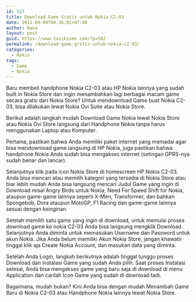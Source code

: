 ```yaml
---
id: 527
title: Download Game Gratis untuk Nokia C2-03
date: 2011-09-09T00:36:01+07:00
author: Nana
layout: post
guid: https://www.tasikisme.com/?p=502
permalink: /download-game-gratis-untuk-nokia-c2-03/
categories:
  - Nokia
tags:
  - Game
  - Nokia
---
```

Baru membeli handphone Nokia C2-03 atau HP Nokia lainnya yang sudah built in Nokia Store dan ingin menambahkan lagi berbagai macam game secara gratis dari Nokia Store? Untuk mendownload Game buat Nokia C2-03, bisa dilakukan lewat Nokia Ovi Suite atau Nokia Store.

Berikut adalah langkah mudah Download Game Nokia lewat Nokia Store atau Nokia Ovi Store langsung dari Handphone Nokia tanpa harus menggunakan Laptop atau Komputer.

Pertama, pastikan bahwa Anda memiliki paket internet yang memadai agar bisa mendownload game langsung di HP Nokia, juga pastikan bahwa handphone Nokia Anda sudah bisa mengakses internet (setingan GPRS-nya sudah benar dan lancar).

Selanjutnya klik pada icon Nokia Store di homescreen HP Nokia C2-03. Anda bisa mencari atau memilih kategori yang tersedia di Nokia Store atau biar lebih mudah Anda bisa langsung mencari Judul Game yang ingin di Download misal Angry Birds untuk Nokia, Need For Speed Shift for Nokia, ataupun game-game lainnya seperti X-Men, Transformer, dan bahkan Spongebob, Dora ataupun MotoGP, F1 Racing dan game-game lainnya sesuai dengan keinginan.

Setelah memilih satu game yang ingin di download, untuk memulai proses download game ke nokia C2-03 Anda bisa langsung mengklik Download. Selanjutnya Anda diminta untuk memasukan Username dan Password untuk akun Nokia. Jika Anda belum memiliki Akun Nokia Store, jangan khawatir tinggal klik aja Create Nokia Account, dan masukan data yang diminta.

Setelah Anda Login, langkah berikutnya adalah tinggal tunggu proses Download dan Instalasi Game yang sudah Anda pilih. Saat proses Instalasi selesai, Anda bisa mengakses game yang baru saja di download di menu Application dan carilah Icon Game yang sudah di download tadi.

Bagaimana, mudah bukan? Kini Anda bisa dengan mudah Menambah Game Baru di Nokia C2-03 atau Handphone Nokia lainnya lewat Nokia Store.